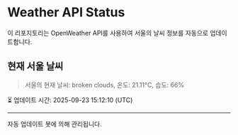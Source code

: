 
# Weather API Status

이 리포지토리는 OpenWeather API를 사용하여 서울의 날씨 정보를 자동으로 업데이트합니다.

## 현재 서울 날씨
> 서울의 현재 날씨: broken clouds, 온도: 21.11°C, 습도: 66%

⏳ 업데이트 시간: 2025-09-23 15:12:10 (UTC)

---
자동 업데이트 봇에 의해 관리됩니다.
